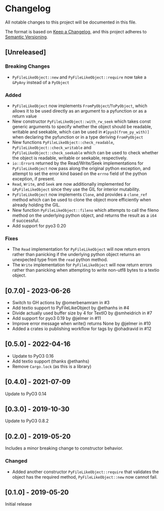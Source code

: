 # Changelog
All notable changes to this project will be documented in this file.

The format is based on [Keep a Changelog](https://keepachangelog.com/en/1.0.0/),
and this project adheres to [Semantic Versioning](https://semver.org/spec/v2.0.0.html).

## [Unreleased]

### Breaking Changes

- `PyFileLikeObject::new` and `PyFileLikeObject::require` now take a `&PyAny`
  instead of a `PyObject`

### Added

- `PyFileLikeObject` now implements `FromPyObject`/`ToPyObject`, which allows
  it to be used directly as an argument to a pyfunction or as a return value
- New constructor `PyFileLikeObject::with_rw_seek` which takes const generic
  arguments to specify whether the object should be readable, writable and
  seekable, which can be used in `#[pyo3(from_py_with)]` when declaring the
  pyfunction or in a type deriving `FromPyObject`
- New functions `PyFileLikeObject::check_readable`,
  `PyFileLikeObject::check_writable` and `PyFileLikeObject::check_seekable`
  which can be used to check whether the object is readable, writable or
  seekable, respectively.
- `io::Error`s returned by the Read/Write/Seek implementations for
  `PyFileLikeObject` now pass along the original python exception, and attempt
  to set the error kind based on the `errno` field of the python exception, if
  present.
- `Read`, `Write`, and `Seek` are now additionally implemented for
  `&PyFileLikeObject` since they use the GIL for interior mutability.
- `PyFileLikeObject` now implements `Clone`, and provides a `clone_ref` method
  which can be used to clone the object more efficiently when already holding
  the GIL.
- New function `PyFileLikeObject::fileno` which attempts to call the fileno
  method on the underlying python object, and returns the result as a `i64` if
  successful.
- Add support for pyo3 0.20

### Fixes

- The `Read` implementation for `PyFileLikeObject` will now return errors
  rather than panicking if the underlying python object returns an unexpected
  type from the `read` python method.
- The `Write` implementation for `PyFileLikeObject` will now return errors
  rather than panicking when attempting to write non-utf8 bytes to a textio
  object.


## [0.7.0] - 2023-06-26

- Switch to GH actions by @omerbenamram in #3
- Add textio support to PyFileLikeObject by @ethanhs in #4
- Divide actually used buffer size by 4 for TextIO by @smheidrich in #7
- Add support for pyo3 0.19 by @jelmer in #11
- Improve error message when write() returns None by @jelmer in #10
- Added a crates io publishing workflow for tags by @ohadravid in #12

## [0.5.0] - 2022-04-16

- Update to PyO3 0.16
- Add textio support (thanks @ethanhs)
- Remove `Cargo.lock` (as this is a library)

## [0.4.0] - 2021-07-09

Update to PyO3 0.14

## [0.3.0] - 2019-10-30

Update to PyO3 0.8.2

## [0.2.0] - 2019-05-20

Includes a minor breaking change to constructor behavior.

### Changed
- Added another constructor `PyFileLikeObject::require` that validates the object has the required method,
 `PyFileLikeObject::new` now cannot fail.

## [0.1.0] - 2019-05-20

Initial release
